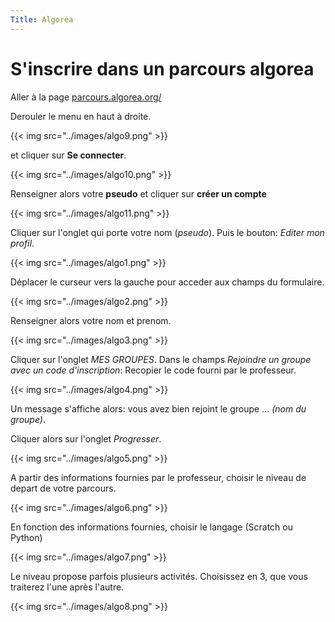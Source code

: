 ```yaml
---
Title: Algorea
---
```


# S'inscrire dans un parcours algorea

Aller à la page [parcours.algorea.org/](https://parcours.algorea.org/)

Derouler le menu en haut à droite.

{{< img src="../images/algo9.png" >}}

et cliquer sur **Se connecter**.

{{< img src="../images/algo10.png" >}}

Renseigner alors votre **pseudo** et cliquer sur **créer un compte**

{{< img src="../images/algo11.png" >}}

Cliquer sur l'onglet qui porte votre nom (*pseudo*). Puis le bouton: *Editer mon profil*.

{{< img src="../images/algo1.png" >}}

Déplacer le curseur vers la gauche pour acceder aux champs du formulaire.

{{< img src="../images/algo2.png" >}}

Renseigner alors votre nom et prenom.

{{< img src="../images/algo3.png" >}}

Cliquer sur l'onglet *MES GROUPES*. 
Dans le champs *Rejoindre un groupe avec un code d'inscription*: Recopier le code fourni par le professeur.

{{< img src="../images/algo4.png" >}}

Un message s'affiche alors: vous avez bien rejoint le groupe ... *(nom du groupe)*.

Cliquer alors sur l'onglet *Progresser*.

{{< img src="../images/algo5.png" >}}

A partir des informations fournies par le professeur, choisir le niveau de depart de votre parcours.

{{< img src="../images/algo6.png" >}}

En fonction des informations fournies, choisir le langage (Scratch ou Python)

{{< img src="../images/algo7.png" >}}

Le niveau propose parfois plusieurs activités. Choisissez en 3, que vous traiterez l'une après l'autre.

{{< img src="../images/algo8.png" >}}